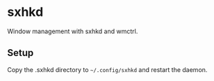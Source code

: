 # sxhkd

Window management with sxhkd and wmctrl.

## Setup

Copy the .sxhkd directory to `~/.config/sxhkd` and restart the daemon.

